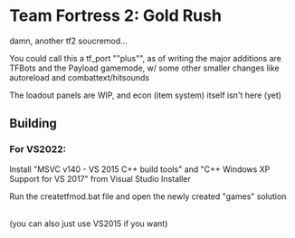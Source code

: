 Team Fortress 2: Gold Rush
=====

damn, another tf2 soucremod...

You could call this a tf_port ""plus"", as of writing the major additions are TFBots and the Payload gamemode, w/ some other smaller changes like autoreload and combattext/hitsounds

The loadout panels are WIP, and econ (item system) itself isn't here (yet)

## Building

### For VS2022:

Install "MSVC v140 - VS 2015 C++ build tools" and "C++ Windows XP Support for VS 2017" from Visual Studio Installer

Run the createtfmod.bat file and open the newly created "games" solution

\
(you can also just use VS2015 if you want)
